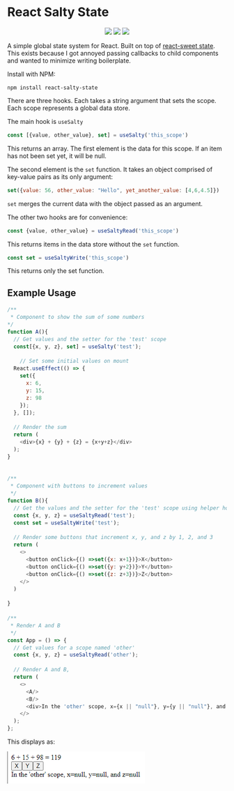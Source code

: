# React Salty State
<p align="center">
  <a href="https://www.npmjs.com/package/react-salty-state"><img src="https://img.shields.io/npm/v/react-salty-state.svg"></a>
  <a href="https://bundlephobia.com/result?p=react-salty-state"><img src="https://img.shields.io/bundlephobia/minzip/react-salty-state.svg" /></a>
  <a href="LICENSE"><img src="https://img.shields.io/badge/license-MIT-blue.svg"></a>
</p>

A simple global state system for React. Built on top of [react-sweet state](https://github.com/atlassian/react-sweet-state). This exists because I got annoyed passing callbacks to child components and wanted to minimize writing boilerplate.

Install with NPM:
```
npm install react-salty-state
```

There are three hooks. Each takes a string argument that sets the scope. Each scope represents a global data store.

The main hook is ```useSalty```

```js
const [{value, other_value}, set] = useSalty('this_scope')
```
This returns an array. The first element is the data for this scope. If an item has not been set yet, it will be null.

The second element is the ```set``` function. It takes an object comprised of key-value pairs as its only argument:

```js
set({value: 56, other_value: "Hello", yet_another_value: [4,6,4.5]})
```
```set``` merges the current data with the object passed as an argument. 

The other two hooks are for convenience:

```js
const {value, other_value} = useSaltyRead('this_scope')
```
This returns items in the data store without the ```set``` function.

```js
const set = useSaltyWrite('this_scope')
```
This returns only the set function.

## Example Usage
```js
/**
 * Component to show the sum of some numbers
*/
function A(){
  // Get values and the setter for the 'test' scope
  const[{x, y, z}, set] = useSalty('test');

    // Set some initial values on mount
  React.useEffect(() => {
    set({
      x: 6,
      y: 15,
      z: 98
    });
  }, []);

  // Render the sum
  return (
    <div>{x} + {y} + {z} = {x+y+z}</div>
  );
}


/**
 * Component with buttons to increment values
 */
function B(){
  // Get the values and the setter for the 'test' scope using helper hooks
  const {x, y, z} = useSaltyRead('test');
  const set = useSaltyWrite('test');

  // Render some buttons that increment x, y, and z by 1, 2, and 3
  return (
    <>
      <button onClick={() =>set({x: x+1})}>X</button>
      <button onClick={() =>set({y: y+2})}>Y</button>
      <button onClick={() =>set({z: z+3})}>Z</button>
    </>
  )
  
}

/**
 * Render A and B
 */
const App = () => {
  // Get values for a scope named 'other'
  const {x, y, z} = useSaltyRead('other');

  // Render A and B, 
  return (
    <>
      <A/>
      <B/>
      <div>In the 'other' scope, x={x || "null"}, y={y || "null"}, and z={z || "null"}</div>
    </>
  );
};
```

This displays as:

![example-result](example-result.png)




